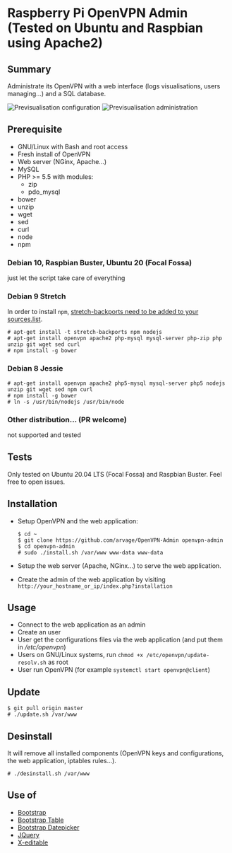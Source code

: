 # Raspberry Pi OpenVPN Admin (Tested on Ubuntu and Raspbian using Apache2)

## Summary
Administrate its OpenVPN with a web interface (logs visualisations, users managing...) and a SQL database.

![Previsualisation configuration](https://lutim.cpy.re/fUq2rxqz)
![Previsualisation administration](https://lutim.cpy.re/wwYMkHcM)


## Prerequisite

  * GNU/Linux with Bash and root access
  * Fresh install of OpenVPN
  * Web server (NGinx, Apache...)
  * MySQL
  * PHP >= 5.5 with modules:
    * zip
    * pdo_mysql
  * bower
  * unzip
  * wget
  * sed
  * curl
  * node
  * npm

### Debian 10, Raspbian Buster, Ubuntu 20 (Focal Fossa)

just let the script take care of everything


### Debian 9 Stretch

In order to install `npm`, [stretch-backports need to be added to your sources.list](https://backports.debian.org/Instructions/#index2h2).

````
# apt-get install -t stretch-backports npm nodejs
# apt-get install openvpn apache2 php-mysql mysql-server php-zip php unzip git wget sed curl
# npm install -g bower
````


### Debian 8 Jessie

````
# apt-get install openvpn apache2 php5-mysql mysql-server php5 nodejs unzip git wget sed npm curl
# npm install -g bower
# ln -s /usr/bin/nodejs /usr/bin/node
````


### Other distribution... (PR welcome)

not supported and tested

## Tests

Only tested on Ubuntu 20.04 LTS (Focal Fossa) and Raspbian Buster. Feel free to open issues.

## Installation

  * Setup OpenVPN and the web application:

        $ cd ~
        $ git clone https://github.com/arvage/OpenVPN-Admin openvpn-admin
        $ cd openvpn-admin
        # sudo ./install.sh /var/www www-data www-data

  * Setup the web server (Apache, NGinx...) to serve the web application.
  * Create the admin of the web application by visiting `http://your_hostname_or_ip/index.php?installation`

## Usage

  * Connect to the web application as an admin
  * Create an user
  * User get the configurations files via the web application (and put them in */etc/openvpn*)
  * Users on GNU/Linux systems, run `chmod +x /etc/openvpn/update-resolv.sh` as root
  * User run OpenVPN (for example `systemctl start openvpn@client`)

## Update

    $ git pull origin master
    # ./update.sh /var/www

## Desinstall
It will remove all installed components (OpenVPN keys and configurations, the web application, iptables rules...).

    # ./desinstall.sh /var/www

## Use of

  * [Bootstrap](https://github.com/twbs/bootstrap)
  * [Bootstrap Table](http://bootstrap-table.wenzhixin.net.cn/)
  * [Bootstrap Datepicker](https://github.com/eternicode/bootstrap-datepicker)
  * [JQuery](https://jquery.com/)
  * [X-editable](https://github.com/vitalets/x-editable)
